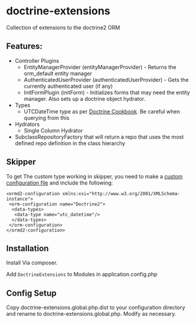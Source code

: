 # doctrine-extensions


Collection of extensions to the doctrine2 ORM

## Features:
- Controller Plugins
  - EntityManagerProvider (entityManagerProvider) - Returns the orm_default entity manager
  - AuthenticatedUserProvider (authenticatedUserProvider) - Gets the currently authenticated user (if any)
  - InitFormPlugin (initForm) - Initializes forms that may need the entity manager. Also sets up a doctrine object hydrator.
- Types
  - UTCDateTime type as per [Doctrine Cookbook](http://doctrine-orm.readthedocs.org/projects/doctrine-orm/en/latest/cookbook/working-with-datetime.html). Be careful when querying from this
- Hydrators
  - Single Column Hydrator
- SubclassRepositoryFactory that will return a repo that uses the most defined repo definition in the class hierarchy

## Skipper
To get The custom type working in skipper, you need to make a [custom configuration file](https://help.skipper18.com/expert-usage/customization/configuration-files) and include the following:
```
<ormd2-configuration xmlns:xsi="http://www.w3.org/2001/XMLSchema-instance">
 <orm-configuration name="Doctrine2">
  <data-types>
   <data-type name="utc_datetime"/>
  </data-types>
 </orm-configuration>
</ormd2-configuration>
```


## Installation


Install Via composer.

Add `DoctrineExtensions` to Modules in application.config.php

## Config Setup
Copy doctrine-extensions.global.php.dist to your configuration directory and rename to doctrine-extensions.global.php.
Modify as necessary.